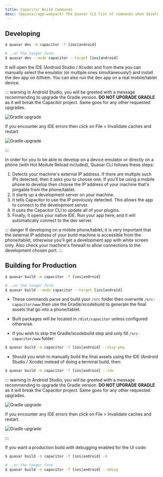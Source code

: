 ```yaml
---
title: Capacitor Build Commands
desc: (@quasar/app-webpack) The Quasar CLI list of commands when developing or building a hybrid mobile app with Capacitor.
---
```


## Developing

```bash
$ quasar dev -m capacitor -T [ios|android]

# ..or the longer form:
$ quasar dev --mode capacitor --target [ios|android]
```

It will open the IDE (Android Studio / Xcode) and from there you can manually select the emulator (or multiple ones simultaneously!) and install the dev app on it/them. You can also run the dev app on a real mobile/tablet device.

::: warning
In Android Studio, you will be greeted with a message recommending to upgrade the Gradle version. **DO NOT UPGRADE GRADLE** as it will break the Capacitor project. Same goes for any other requested upgrades.

<img src="https://cdn.quasar.dev/img/gradle-upgrade-notice.png" alt="Gradle upgrade" class="q-my-md fit rounded-borders" style="max-width: 350px">

If you encounter any IDE errors then click on File > Invalidate caches and restart.

<img src="https://cdn.quasar.dev/img/gradle-invalidate-cache.png" alt="Gradle upgrade" class="q-mt-md fit rounded-borders" style="max-width: 350px">

:::

In order for you to be able to develop on a device emulator or directly on a phone (with Hot Module Reload included), Quasar CLI follows these steps:

1. Detects your machine's external IP address. If there are multiple such IPs detected, then it asks you to choose one. If you'll be using a mobile phone to develop then choose the IP address of your machine that's pingable from the phone/tablet.
2. It starts up a development server on your machine.
3. It tells Capacitor to use the IP previously detected. This allows the app to connect to the development server.
4. It uses the Capacitor CLI to update all of your plugins.
5. Finally, it opens your native IDE. Run your app here, and it will automatically connect to the dev server.

::: danger
If developing on a mobile phone/tablet, it is very important that the external IP address of your build machine is accessible from the phone/tablet, otherwise you'll get a development app with white screen only. Also check your machine's firewall to allow connections to the development chosen port.
:::

## Building for Production

```bash
$ quasar build -m capacitor -T [ios|android]

# ..or the longer form:
$ quasar build --mode capacitor --target [ios|android]
```

* These commands parse and build your `/src` folder then overwrite `/src-capacitor/www` then use the Gradle/xcodebuild to generate the final assets that go into a phone/tablet.

* Built packages will be located in `/dist/capacitor` unless configured otherwise.

* If you wish to skip the Gradle/xcodebuild step and only fill `/src-capacitor/www` folder:

```bash
$ quasar build -m capacitor -T [ios|android] --skip-pkg
```

* Should you wish to manually build the final assets using the IDE (Android Studio / Xcode) instead of doing a terminal build, then:

```bash
$ quasar build -m capacitor -T [ios|android] --ide
```

::: warning
In Android Studio, you will be greeted with a message recommending to upgrade the Gradle version. **DO NOT UPGRADE GRADLE** as it will break the Capacitor project. Same goes for any other requested upgrades.

<img src="https://cdn.quasar.dev/img/gradle-upgrade-notice.png" alt="Gradle upgrade" class="q-my-md fit rounded-borders" style="max-width: 350px">

If you encounter any IDE errors then click on File > Invalidate caches and restart.

<img src="https://cdn.quasar.dev/img/gradle-invalidate-cache.png" alt="Gradle upgrade" class="q-mt-md fit rounded-borders" style="max-width: 350px">

:::

If you want a production build with debugging enabled for the UI code:

```bash
$ quasar build -m capacitor -T [ios|android] -d

# ..or the longer form
$ quasar build -m capacitor -T [ios|android] --debug
```
